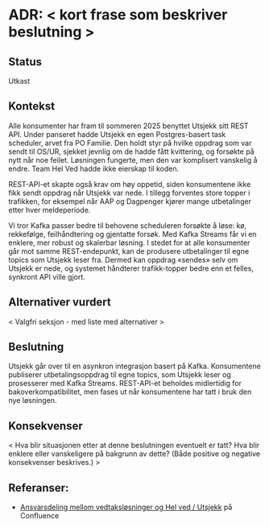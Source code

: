 # ADR: < kort frase som beskriver beslutning >

## Status

Utkast

## Kontekst
Alle konsumenter har fram til sommeren 2025 benyttet Utsjekk sitt REST API. Under panseret hadde Utsjekk en egen Postgres-basert task scheduler, arvet fra PO Familie. Den holdt styr på hvilke oppdrag som var sendt til OS/UR, sjekket jevnlig om de hadde fått kvittering, og forsøkte på nytt når noe feilet. Løsningen fungerte, men den var komplisert vanskelig å endre. Team Hel Ved hadde ikke eierskap til koden.

REST-API-et skapte også krav om høy oppetid, siden konsumentene ikke fikk sendt oppdrag når Utsjekk var nede. I tillegg forventes store topper i trafikken, for eksempel når AAP og Dagpenger kjører mange utbetalinger etter hver meldeperiode.

Vi tror Kafka passer bedre til behovene scheduleren forsøkte å løse: kø, rekkefølge, feilhåndtering og gjentatte forsøk. Med Kafka Streams får vi en enklere, mer robust og skalerbar løsning. I stedet for at alle konsumenter går mot samme REST-endepunkt, kan de produsere utbetalinger til egne topics som Utsjekk leser fra. Dermed kan oppdrag «sendes» selv om Utsjekk er nede, og systemet håndterer trafikk-topper bedre enn et felles, synkront API ville gjort.


## Alternativer vurdert

< Valgfri seksjon - med liste med alternativer >

## Beslutning

Utsjekk går over til en asynkron integrasjon basert på Kafka. Konsumentene publiserer utbetalingsoppdrag til egne topics, som Utsjekk leser og prosesserer med Kafka Streams. REST-API-et beholdes midlertidig for bakoverkompatibilitet, men fases ut når konsumentene har tatt i bruk den nye løsningen.

## Konsekvenser

< Hva blir situasjonen etter at denne beslutningen eventuelt er tatt? Hva blir enklere eller vanskeligere på bakgrunn av dette? (Både positive og negative konsekvenser beskrives.) >

## Referanser:
- [Ansvarsdeling mellom vedtaksløsninger og Hel ved / Utsjekk](https://confluence.adeo.no/spaces/ARML/pages/688985372/013-ADR-P4+Ansvarsdeling+mellom+vedtaksl%C3%B8sninger+og+Utsjekk) på Confluence
